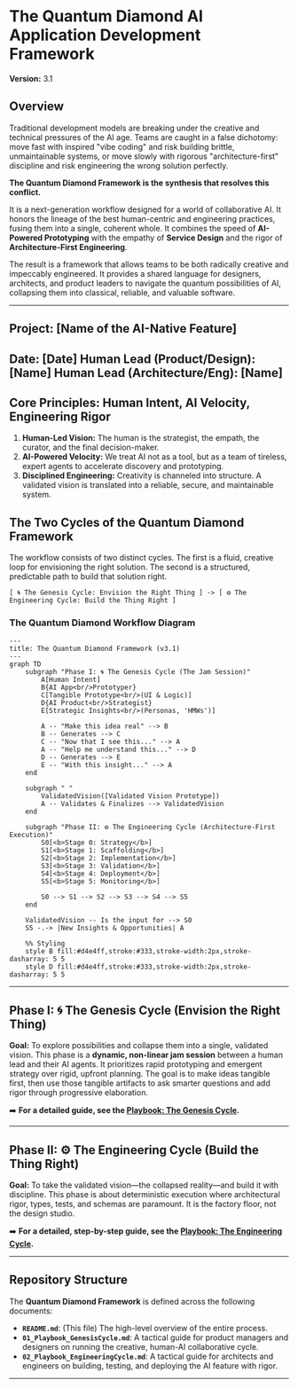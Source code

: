 # The Quantum Diamond AI Application Development Framework
**Version:** 3.1

## Overview
Traditional development models are breaking under the creative and technical pressures of the AI age. Teams are caught in a false dichotomy: move fast with inspired "vibe coding" and risk building brittle, unmaintainable systems, or move slowly with rigorous "architecture-first" discipline and risk engineering the wrong solution perfectly.

**The Quantum Diamond Framework is the synthesis that resolves this conflict.**

It is a next-generation workflow designed for a world of collaborative AI. It honors the lineage of the best human-centric and engineering practices, fusing them into a single, coherent whole. It combines the speed of **AI-Powered Prototyping** with the empathy of **Service Design** and the rigor of **Architecture-First Engineering**.

The result is a framework that allows teams to be both radically creative and impeccably engineered. It provides a shared language for designers, architects, and product leaders to navigate the quantum possibilities of AI, collapsing them into classical, reliable, and valuable software.

---
## Project: [Name of the AI-Native Feature]
**Date:** [Date]
**Human Lead (Product/Design):** [Name]
**Human Lead (Architecture/Eng):** [Name]
---

## Core Principles: Human Intent, AI Velocity, Engineering Rigor

1.  **Human-Led Vision:** The human is the strategist, the empath, the curator, and the final decision-maker.
2.  **AI-Powered Velocity:** We treat AI not as a tool, but as a team of tireless, expert agents to accelerate discovery and prototyping.
3.  **Disciplined Engineering:** Creativity is channeled into structure. A validated vision is translated into a reliable, secure, and maintainable system.

## The Two Cycles of the Quantum Diamond Framework

The workflow consists of two distinct cycles. The first is a fluid, creative loop for envisioning the right solution. The second is a structured, predictable path to build that solution right.

`[ 🌀 The Genesis Cycle: Envision the Right Thing ] -> [ ⚙️ The Engineering Cycle: Build the Thing Right ]`

### The Quantum Diamond Workflow Diagram

```mermaid
---
title: The Quantum Diamond Framework (v3.1)
---
graph TD
    subgraph "Phase I: 🌀 The Genesis Cycle (The Jam Session)"
        A[Human Intent]
        B{AI App<br/>Prototyper}
        C[Tangible Prototype<br/>(UI & Logic)]
        D{AI Product<br/>Strategist}
        E[Strategic Insights<br/>(Personas, 'HMWs')]

        A -- "Make this idea real" --> B
        B -- Generates --> C
        C -- "Now that I see this..." --> A
        A -- "Help me understand this..." --> D
        D -- Generates --> E
        E -- "With this insight..." --> A
    end
    
    subgraph " "
        ValidatedVision([Validated Vision Prototype])
        A -- Validates & Finalizes --> ValidatedVision
    end

    subgraph "Phase II: ⚙️ The Engineering Cycle (Architecture-First Execution)"
        S0[<b>Stage 0: Strategy</b>]
        S1[<b>Stage 1: Scaffolding</b>]
        S2[<b>Stage 2: Implementation</b>]
        S3[<b>Stage 3: Validation</b>]
        S4[<b>Stage 4: Deployment</b>]
        S5[<b>Stage 5: Monitoring</b>]
        
        S0 --> S1 --> S2 --> S3 --> S4 --> S5
    end

    ValidatedVision -- Is the input for --> S0
    S5 -.-> |New Insights & Opportunities| A

    %% Styling
    style B fill:#d4e4ff,stroke:#333,stroke-width:2px,stroke-dasharray: 5 5
    style D fill:#d4e4ff,stroke:#333,stroke-width:2px,stroke-dasharray: 5 5
```

---
## Phase I: 🌀 The Genesis Cycle (Envision the Right Thing)

**Goal:** To explore possibilities and collapse them into a single, validated vision. This phase is a **dynamic, non-linear jam session** between a human lead and their AI agents. It prioritizes rapid prototyping and emergent strategy over rigid, upfront planning. The goal is to make ideas tangible first, then use those tangible artifacts to ask smarter questions and add rigor through progressive elaboration.

➡️ **For a detailed guide, see the [Playbook: The Genesis Cycle](./01_playbook-genesis-cycle.md).**

---
## Phase II: ⚙️ The Engineering Cycle (Build the Thing Right)

**Goal:** To take the validated vision—the collapsed reality—and build it with discipline. This phase is about deterministic execution where architectural rigor, types, tests, and schemas are paramount. It is the factory floor, not the design studio.

➡️ **For a detailed, step-by-step guide, see the [Playbook: The Engineering Cycle](./02_Playbook_EngineeringCycle.md).**

---
## Repository Structure

The **Quantum Diamond Framework** is defined across the following documents:

*   **`README.md`**: (This file) The high-level overview of the entire process.
*   **`01_Playbook_GenesisCycle.md`**: A tactical guide for product managers and designers on running the creative, human-AI collaborative cycle.
*   **`02_Playbook_EngineeringCycle.md`**: A tactical guide for architects and engineers on building, testing, and deploying the AI feature with rigor.

---
